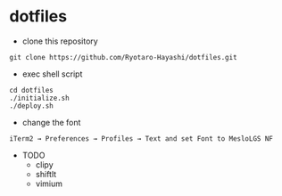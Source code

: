 # dotfiles

- clone this repository
```
git clone https://github.com/Ryotaro-Hayashi/dotfiles.git
```

- exec shell script
```
cd dotfiles
./initialize.sh
./deploy.sh
```

- change the font

`iTerm2 → Preferences → Profiles → Text and set Font to MesloLGS NF`

- TODO
  * clipy
  * shiftlt
  * vimium
